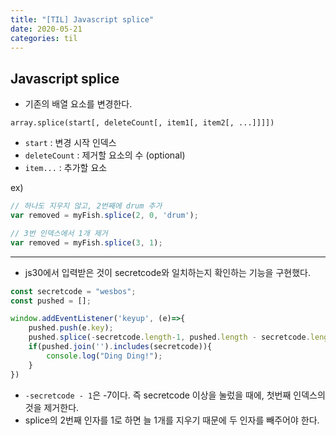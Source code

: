 ```yaml
---
title: "[TIL] Javascript splice"
date: 2020-05-21
categories: til
---
```

## Javascript splice
- 기존의 배열 요소를 변경한다.

`array.splice(start[, deleteCount[, item1[, item2[, ...]]]])`

- `start` : 변경 시작 인덱스
- `deleteCount` : 제거할 요소의 수 (optional)
- `item...` : 추가할 요소

ex)
```js
// 하나도 지우지 않고, 2번째에 drum 추가
var removed = myFish.splice(2, 0, 'drum');

// 3번 인덱스에서 1개 제거
var removed = myFish.splice(3, 1);
```

---


- js30에서 입력받은 것이 secretcode와 일치하는지 확인하는 기능을 구현했다.
```js
const secretcode = "wesbos";
const pushed = [];

window.addEventListener('keyup', (e)=>{
	pushed.push(e.key);
	pushed.splice(-secretcode.length-1, pushed.length - secretcode.length);
	if(pushed.join('').includes(secretcode)){
		console.log("Ding Ding!");
	}
})
```

- `-secretcode - 1`은 -7이다. 즉 secretcode 이상을 눌렀을 때에, 첫번째 인덱스의 것을 제거한다.
- splice의 2번째 인자를 1로 하면 늘 1개를 지우기 때문에 두 인자를 빼주어야 한다.

